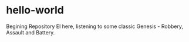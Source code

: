 # hello-world
Begining Repository
El here, listening to some classic Genesis - Robbery, Assault and Battery.
